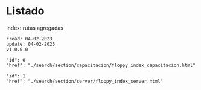 # Listado
index: rutas agregadas

```
cread: 04-02-2023
update: 04-02-2023
v1.0.0.0
```

```
"id": 0
"href": "./search/section/capacitacion/floppy_index_capacitacion.html"

"id": 1
"href": "./search/section/server/floppy_index_server.html"
```
